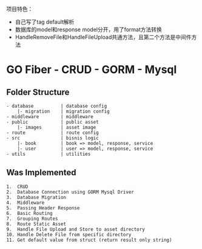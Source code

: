 项目特色：
* 自己写了tag default解析
* 数据库的model和response model分开，用了format方法转换
* HandleRemoveFile和HandleFileUpload共通方法，且第二个方法是中间件方法


# GO Fiber - CRUD - GORM - Mysql
## Folder Structure
    - database          | database config
        |- migration    | migration config
    - middleware        | middleware
    - public            | public asset
        |- images       | asset image
    - route             | route config
    - src               | bisnis logic
        |- book         | book => model, response, service
        |- user         | user => model, response, service
    - utils             | utilities

## Was Implemented
    1.  CRUD
    2.  Database Connection using GORM Mysql Driver
    3.  Database Migration
    4.  Middleware
    5.  Passing Header Response
    6.  Basic Routing
    7.  Grouping Routes
    8.  Route Static Asset
    9.  Handle File Upload and Store to asset directory
    10. Handle Delete File from specific directory
    11. Get default value from struct (return result only string)